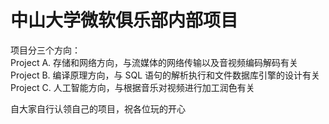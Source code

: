 # 中山大学微软俱乐部内部项目

项目分三个方向：  
Project A. 存储和网络方向，与流媒体的网络传输以及音视频编码解码有关  
Project B. 编译原理方向，与 SQL 语句的解析执行和文件数据库引擎的设计有关  
Project C. 人工智能方向，与根据音乐对视频进行加工润色有关  

自大家自行认领自己的项目，祝各位玩的开心